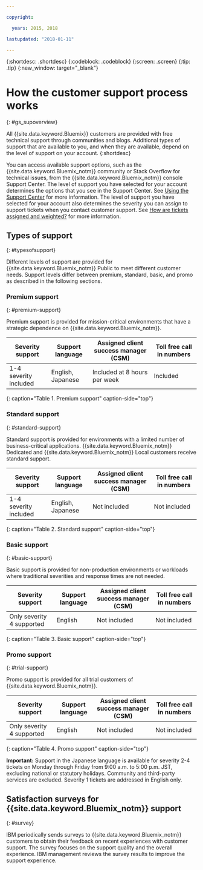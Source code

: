 ```yaml
---

copyright:

  years: 2015, 2018

lastupdated: "2018-01-11"

---
```


{:shortdesc: .shortdesc}
{:codeblock: .codeblock}
{:screen: .screen}
{:tip: .tip}
{:new_window: target="_blank"}

# How the customer support process works
{: #gs_supoverview}

All {{site.data.keyword.Bluemix}} customers are provided with free technical support through communities and blogs. Additional types of support that are available to you, and when they are available, depend on the level of support on your account.
{:shortdesc}

You can access available support options, such as the {{site.data.keyword.Bluemix_notm}} community or Stack Overflow for technical issues, from the {{site.data.keyword.Bluemix_notm}} console Support Center. The level of support you have selected for your account determines the options that you see in the Support Center. See [Using the Support Center](/docs/get-support/howtogetsupport.html#using-avatar) for more information. The level of support you have selected for your account also determines the severity you can assign to support tickets when you contact customer support. See [How are tickets assigned and weighted?](/docs/get-support/ticketweight.html#support-ticket-severity) for more information.

## Types of support
{: #typesofsupport}

Different levels of support are provided for {{site.data.keyword.Bluemix_notm}} Public to meet different customer needs. Support levels differ between premium, standard, basic, and promo as described in the following sections.

### Premium support
{: #premium-support}

Premium support is provided for mission-critical environments that have a strategic dependence on {{site.data.keyword.Bluemix_notm}}.

Severity support | Support language | Assigned client success manager (CSM) | Toll free call in numbers
--- | --- | --- | --- |
1-4 severity included | English, Japanese |  Included at 8 hours per week | Included |
{: caption="Table 1. Premium support" caption-side="top"}

### Standard support
{: #standard-support}

Standard support is provided for environments with a limited number of business-critical applications. {{site.data.keyword.Bluemix_notm}} Dedicated and {{site.data.keyword.Bluemix_notm}} Local customers receive standard support.

Severity support | Support language | Assigned client success manager (CSM) | Toll free call in numbers
--- | --- | --- | --- |
1-4 severity included | English, Japanese | Not included | Not included |
{: caption="Table 2. Standard support" caption-side="top"}

### Basic support
{: #basic-support}

Basic support is provided for non-production environments or workloads where traditional severities and response times are not needed.

Severity support | Support language | Assigned client success manager (CSM) | Toll free call in numbers
--- | --- | --- | --- |
Only severity 4 supported | English | Not included | Not included |
{: caption="Table 3. Basic support" caption-side="top"}

### Promo support
{: #trial-support}

Promo support is provided for all trial customers of {{site.data.keyword.Bluemix_notm}}.

Severity support | Support language | Assigned client success manager (CSM) | Toll free call in numbers
--- | --- | --- | --- |
Only severity 4 supported | English | Not included | Not included |
{: caption="Table 4. Promo support" caption-side="top"}

**Important:** Support in the Japanese language is available for severity 2-4 tickets on Monday through Friday from 9:00 a.m. to 5:00 p.m. JST, excluding national or statutory holidays. Community and third-party services are excluded. Severity 1 tickets are addressed in English only.

## Satisfaction surveys for {{site.data.keyword.Bluemix_notm}} support  
{: #survey}

IBM periodically sends surveys to {{site.data.keyword.Bluemix_notm}} customers to obtain their feedback on recent experiences with customer support. The survey focuses on the support quality and the overall experience. IBM management reviews the survey results to improve the support experience.
